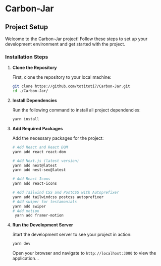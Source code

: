 # Carbon-Jar

## Project Setup

Welcome to the Carbon-Jar project! Follow these steps to set up your development environment and get started with the project.

### Installation Steps

1. **Clone the Repository**

   First, clone the repository to your local machine:

   ```bash
   git clone https://github.com/totitoti7/Carbon-Jar.git
   cd ./Carbon-Jar/
   ```

2. **Install Dependencies**

   Run the following command to install all project dependencies:

   ```bash
   yarn install
   ```

3. **Add Required Packages**

   Add the necessary packages for the project:

   ```bash
   # Add React and React DOM
   yarn add react react-dom

   # Add Next.js (latest version)
   yarn add next@latest
   yarn add nest-seo@latest

   # Add React Icons
   yarn add react-icons

   # Add Tailwind CSS and PostCSS with Autoprefixer
   yarn add tailwindcss postcss autoprefixer
   # Add swiper for testamonials 
   yarn add swiper
   # Add motion
    yarn add framer-motion 

   ```

4. **Run the Development Server**

   Start the development server to see your project in action:

   ```bash
   yarn dev
   ```

   Open your browser and navigate to `http://localhost:3000` to view the application.
.